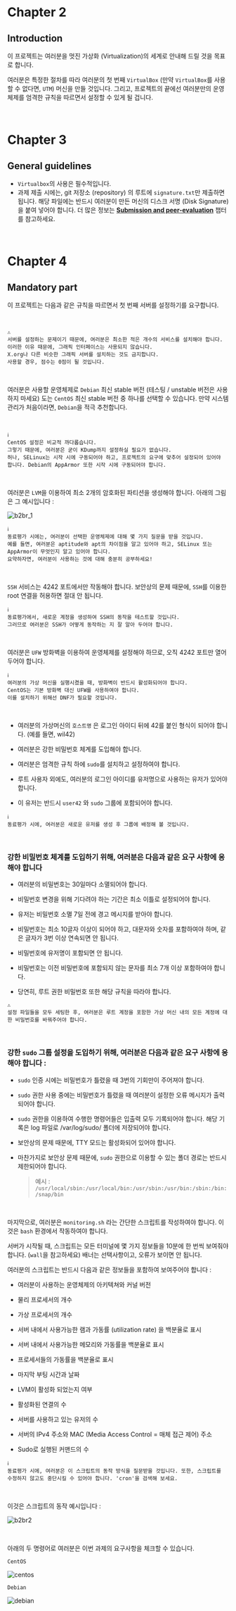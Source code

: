 # Chapter 2

## Introduction

이 프로젝트는 여러분을 멋진 가상화 (Virtualization)의 세계로 안내해 드릴 것을 목표로 합니다.

여러분은 특정한 절차를 따라 여러분의 첫 번째 `VirtualBox` (만약 `VirtualBox`를 사용할 수 없다면, `UTM`) 머신을 만들 것입니다. 
그리고, 프로젝트의 끝에선 여러분만의 운영 체제를 엄격한 규칙을 따르면서 설정할 수 있게 될 겁니다.  

<br>

# Chapter 3

## General guidelines

- `Virtualbox`의 사용은 필수적입니다.
- 과제 제출 시에는, git 저장소 (repository) 의 루트에 `signature.txt`만 제출하면 됩니다. 해당 파일에는 반드시 여러분이 만든 머신의 디스크 서명 (Disk Signature) 을 붙여 넣어야 합니다. 더 많은 정보는 [**Submission and peer-evaluation**](#Chapter-6) 챕터를 참고하세요.

<br>

# Chapter 4

## Mandatory part

이 프로젝트는 다음과 같은 규칙을 따르면서 첫 번째 서버를 설정하기를 요구합니다.  

<br>

```
⚠️
서버를 설정하는 문제이기 때문에, 여러분은 최소한 적은 개수의 서비스를 설치해야 합니다.
이러한 이유 때문에, 그래픽 인터페이스는 사용되지 않습니다. 
X.org나 다른 비슷한 그래픽 서버를 설치하는 것도 금지합니다. 
사용할 경우, 점수는 0점이 될 것입니다.
```

<br>

여러분은 사용할 운영체제로 `Debian` 최신 stable 버전 (테스팅 / unstable 버전은 사용하지 마세요) 도는 `CentOS` 최신 stable 버전 중 하나를 선택할 수 있습니다. 만약 시스템 관리가 처음이라면, `Debian`을 적극 추천합니다.

<br>

```
ℹ️
CentOS 설정은 비교적 까다롭습니다. 
그렇기 때문에, 여러분은 굳이 KDump까지 설정하실 필요가 없습니다. 
허나, SELinux는 시작 시에 구동되어야 하고, 프로젝트의 요구에 맞추어 설정되어 있어야 합니다. Debian의 AppArmor 또한 시작 시에 구동되어야 합니다.
```

<br>

여러분은 `LVM`을 이용하여 최소 2개의 암호화된 파티션을 생성해야 합니다. 아래의 그림은 그 예시입니다 :

![b2br_1](b2br_1.png)

```
ℹ️
동료평가 시에는, 여러분이 선택한 운영체제에 대해 몇 가지 질문을 받을 것입니다. 
예를 들면, 여러분은 aptitude와 apt의 차이점을 알고 있어야 하고, SELinux 또는 AppArmor이 무엇인지 알고 있어야 합니다. 
요약하자면, 여러분이 사용하는 것에 대해 충분히 공부하세요!
```

<br>

`SSH` 서비스는 4242 포트에서만 작동해야 합니다. 보안상의 문제 때문에, `SSH`를 이용한 root 연결을 허용하면 절대 안 됩니다.

```
ℹ️
동료평가에서, 새로운 계정을 생성하여 SSH의 동작을 테스트할 것입니다. 
그러므로 여러분은 SSH가 어떻게 동작하는 지 잘 알아 두어야 합니다.
```

<br>

여러분은 `UFW` 방화벽을 이용하여 운영체제를 설정해야 하므로, 오직 4242 포트만 열어 두어야 합니다.

```
ℹ️
여러분의 가상 머신을 실행시켰을 때, 방화벽이 반드시 활성화되어야 합니다. 
CentOS는 기본 방화벽 대신 UFW를 사용하여야 합니다. 
이를 설치하기 위해선 DNF가 필요할 것입니다.
```

<br>

- 여러분의 가상머신의 `호스트명` 은 로그인 아이디 뒤에 42를 붙인 형식이 되어야 합니다. (예를 들면, wil42)

- 여러분은 강한 비밀번호 체계를 도입해야 합니다.

- 여러분은 엄격한 규칙 하에 `sudo`를 설치하고 설정하여야 합니다.

- 루트 사용자 외에도, 여러분의 로그인 아이디를 유저명으로 사용하는 유저가 있어야 합니다.

- 이 유저는 반드시 `user42` 와 `sudo` 그룹에 포함되어야 합니다.

```
ℹ️
동료평가 시에, 여러분은 새로운 유저를 생성 후 그룹에 배정해 볼 것입니다.
```

<br>

### 강한 비밀번호 체계를 도입하기 위해, 여러분은 다음과 같은 요구 사항에 응해야 합니다

- 여러분의 비밀번호는 30일마다 소멸되어야 합니다.

- 비밀번호 변경을 위해 기다려야 하는 기간은 최소 이틀로 설정되어야 합니다.

- 유저는 비밀번호 소멸 7일 전에 경고 메시지를 받아야 합니다.

- 비밀번호는 최소 10글자 이상이 되어야 하고, 대문자와 숫자를 포함하여야 하며, 같은 글자가 3번 이상 연속되면 안 됩니다.

- 비밀번호에 유저명이 포함되면 안 됩니다.

- 비밀번호는 이전 비밀번호에 포함되지 않는 문자를 최소 7개 이상 포함하여야 합니다.

- 당연히, 루트 권한 비밀번호 또한 해당 규칙을 따라야 합니다.

```
⚠️
설정 파일들을 모두 세팅한 후, 여러분은 루트 계정을 포함한 가상 머신 내의 모든 계정에 대한 비밀번호를 바꿔주어야 합니다.
```

<br>

### 강한 `sudo` 그룹 설정을 도입하기 위해, 여러분은 다음과 같은 요구 사항에 응해야 합니다 :

- `sudo` 인증 시에는 비밀번호가 틀렸을 때 3번의 기회만이 주어져야 합니다.

- `sudo` 권한 사용 중에는 비밀번호가 틀렸을 때 여러분이 설정한 오류 메시지가 출력되어야 합니다.

- `sudo` 권한을 이용하여 수행한 명령어들은 입출력 모두 기록되어야 합니다. 해당 기록은 log 파일로 /var/log/sudo/ 폴더에 저장되어야 합니다.

- 보안상의 문제 때문에, TTY 모드는 활성화되어 있어야 합니다.

- 마찬가지로 보안상 문제 때문에, `sudo` 권한으로 이용할 수 있는 폴더 경로는 반드시 제한되어야 합니다.
  > 예시 :
  > `/usr/local/sbin:/usr/local/bin:/usr/sbin:/usr/bin:/sbin:/bin:/snap/bin`

<br>

마지막으로, 여러분은 `monitoring.sh` 라는 간단한 스크립트를 작성하여야 합니다. 이것은 `bash` 환경에서 작동하여야 합니다.

서버가 시작될 때, 스크립트는 모든 터미널에 몇 가지 정보들을 10분에 한 번씩 보여줘야 합니다. (`wall`을 참고하세요) 배너는 선택사항이고, 오류가 보이면 안 됩니다.

여러분의 스크립트는 반드시 다음과 같은 정보들을 포함하여 보여주어야 합니다 :

- 여러분이 사용하는 운영체제의 아키텍쳐와 커널 버전

- 물리 프로세서의 개수

- 가상 프로세서의 개수

- 서버 내에서 사용가능한 램과 가동률 (utilization rate) 을 백분율로 표시

- 서버 내에서 사용가능한 메모리와 가동률을 백분율로 표시

- 프로세서들의 가동률을 백분율로 표시

- 마지막 부팅 시간과 날짜

- LVM이 활성화 되었는지 여부

- 활성화된 연결의 수

- 서버를 사용하고 있는 유저의 수

- 서버의 IPv4 주소와 MAC (Media Access Control = 매체 접근 제어) 주소

- Sudo로 실행된 커맨드의 수

```
ℹ️
동료평가 시에, 여러분은 이 스크립트의 동작 방식을 질문받을 것입니다. 또한, 스크립트를 수정하지 않고도 중단시킬 수 있어야 합니다. 'cron'을 검색해 보세요.
```

<br>

이것은 스크립트의 동작 예시입니다 :

![b2br2](b2br_2.png)

<br>

아래의 두 명령어로 여러분은 이번 과제의 요구사항을 체크할 수 있습니다.

`CentOS`

![centos](b2br_3_centos.png)

`Debian`

![debian](b2br_3_debian.png)
